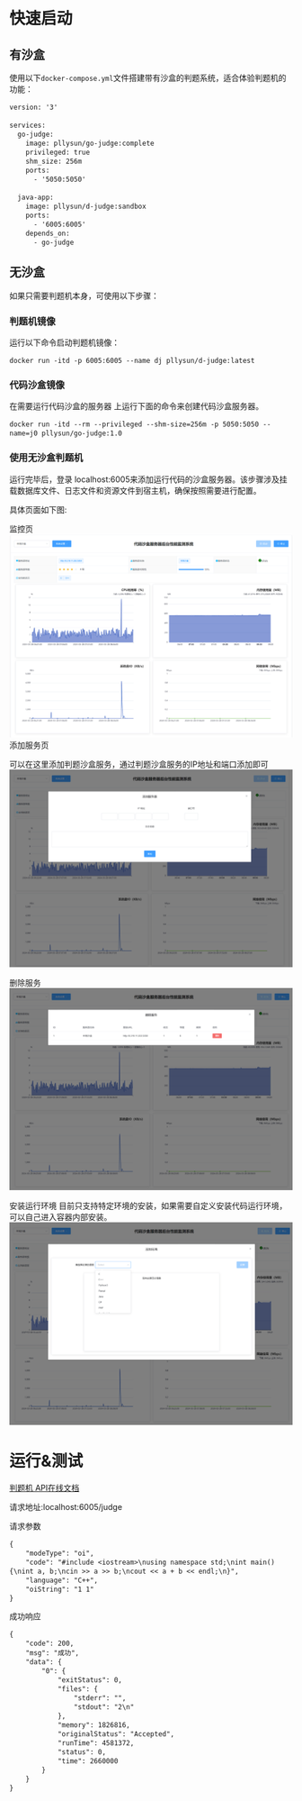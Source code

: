 

# 快速启动

## 有沙盒

使用以下`docker-compose.yml`文件搭建带有沙盒的判题系统，适合体验判题机的功能：

```
version: '3'

services:
  go-judge:
    image: pllysun/go-judge:complete
    privileged: true
    shm_size: 256m
    ports:
      - '5050:5050'

  java-app:
    image: pllysun/d-judge:sandbox
    ports:
      - '6005:6005'
    depends_on:
      - go-judge
```

## 无沙盒

如果只需要判题机本身，可使用以下步骤：

### 判题机镜像

运行以下命令启动判题机镜像：

```
docker run -itd -p 6005:6005 --name dj pllysun/d-judge:latest
```

### 代码沙盒镜像

在需要运行代码沙盒的服务器 上运行下面的命令来创建代码沙盒服务器。

```
docker run -itd --rm --privileged --shm-size=256m -p 5050:5050 --name=j0 pllysun/go-judge:1.0
```

### 使用无沙盒判题机

运行完毕后，登录 localhost:6005来添加运行代码的沙盒服务器。该步骤涉及挂载数据库文件、日志文件和资源文件到宿主机，确保按照需要进行配置。

具体页面如下图:

监控页
![1.png](images%2F1.png)
添加服务页

可以在这里添加判题沙盒服务，通过判题沙盒服务的IP地址和端口添加即可
![2.png](images%2F2.png)

删除服务
![3.png](images%2F3.png)

安装运行环境
目前只支持特定环境的安装，如果需要自定义安装代码运行环境，可以自己进入容器内部安装。
![4.png](images%2F4.png)
# 运行&测试

[判题机 API在线文档](https://apifox.com/apidoc/shared-d820fb9a-54b2-4410-8097-49e725a5cf95/doc-3625437)

请求地址:localhost:6005/judge

请求参数

```
{
    "modeType": "oi",
    "code": "#include <iostream>\nusing namespace std;\nint main() {\nint a, b;\ncin >> a >> b;\ncout << a + b << endl;\n}",
    "language": "C++",
    "oiString": "1 1"
}
```

成功响应

```
{
    "code": 200,
    "msg": "成功",
    "data": {
        "0": {
            "exitStatus": 0,
            "files": {
                "stderr": "",
                "stdout": "2\n"
            },
            "memory": 1826816,
            "originalStatus": "Accepted",
            "runTime": 4581372,
            "status": 0,
            "time": 2660000
        }
    }
}
```

